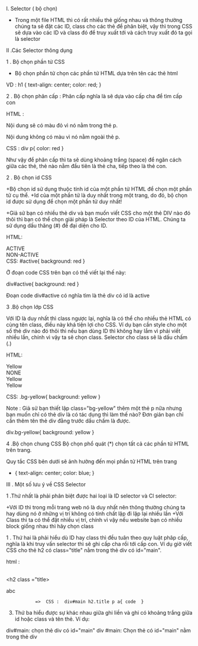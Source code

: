 I. Selector ( bộ chọn) 
- Trong một file HTML thì có rất nhiều thẻ giống nhau và thông thường chúng ta sẽ đặt các ID, class cho các thẻ để phân biệt, vậy thì trong CSS sẽ dựa vào các ID và class đó để truy xuất tới và cách truy xuất đó ta gọi là selector

II .Các Selector thông dụng

1 . Bộ chọn phần tử CSS

+ Bộ chọn phần tử chọn các phần tử HTML dựa trên tên các thẻ html

VD :
h1 {
  text-align: center;
  color: red;
}

2 . Bộ chọn phân cấp :
Phân cấp nghĩa là sẽ dựa vào cấp cha để tìm cấp con

HTML :

<div>
    <p>
        Nội dung sẽ có màu đỏ vì nó nằm trong thẻ p.
    </p>
</div>
<p>
    Nội dung không có màu vì nó nằm ngoài thẻ p.
</p>

CSS : 
div p{
    color: red
}

Như vậy để phân cấp thì ta sẽ dùng khoảng trắng (space) để ngăn cách giữa các thẻ, thẻ nào nằm đầu tiên là thẻ cha, tiếp theo là thẻ con.

2 . Bộ chọn id CSS

+Bộ chọn id sử dụng thuộc tính id của một phần tử HTML để chọn một phần tử cụ thể.
+Id của một phần tử là duy nhất trong một trang, do đó, bộ chọn id được sử dụng để chọn một phần tử duy nhất!

+Giả sử bạn có nhiều thẻ div và bạn muốn viết CSS cho một thẻ DIV nào đó thôi thì bạn có thể chọn giải pháp là Selector theo ID của HTML. Chúng ta sử dụng dấu thăng (#) để đại diện cho ID.

HTML:
<div id="active">
    ACTIVE
</div>
<div>
    NON-ACTIVE
</div>
CSS:
#active{
    background: red
}

Ở đoạn code CSS trên bạn có thể viết lại thế này:

div#active{
    background: red
}

Đoạn code div#active có nghĩa tìm là thẻ div có id là active

3 .Bộ chọn lớp CSS

Với ID là duy nhất thì class ngược lại, nghĩa là  có thể cho nhiều thẻ HTML có cùng tên class, điều này khá tiện lợi cho CSS. Ví dụ bạn cần style cho một số thẻ div nào đó thôi thì nếu bạn dùng ID thì không hay lắm vì phải viết nhiều lần, chính vì vậy ta sẽ chọn class. Selector cho class sẽ là dấu chấm (.)

HTML:
<div class="bg-yellow">
    Yellow
</div>
<div>
    NONE
</div>
<div class="bg-yellow">
    Yellow
</div>
<div class="bg-yellow">
    Yellow
</div>

CSS:
.bg-yellow{
    background: yellow
}

Note : Giả sử bạn thiết lập class="bg-yellow" thêm một thẻ p nữa nhưng bạn muốn chỉ có thẻ div là có tác dụng thì làm thế nào? Đơn giản bạn chỉ cần thêm tên thẻ div đằng trước dấu chấm là được.

div.bg-yellow{
    background: yellow
}

4 .Bộ chọn chung CSS
Bộ chọn phổ quát (*) chọn tất cả các phần tử HTML trên trang.

Quy tắc CSS bên dưới sẽ ảnh hưởng đến mọi phần tử HTML trên trang

* {
  text-align: center;
  color: blue;
}

III . Một số lưu ý về CSS Selector

1 .Thứ nhất là phải phân biệt được hai loại là ID selector và Cl selector:

+Với ID thì trong mỗi trang web nó là duy nhất nên thông thường chúng ta hay dùng nó ở những vị trí không có tính chất lặp đi lặp lại nhiều lần
+Với Class thì ta có thể đặt nhiều vị trí, chính vì vậy nếu website bạn có nhiều block giống nhau thì hãy chọn class

1 . Thứ hai là phải hiểu dù ID hay class thì đều tuân theo quy luật phâp cấp, nghĩa là khi truy vấn selector thì sẽ ghi cấp cha rồi tới cấp con. Ví dụ giờ viết CSS cho thẻ h2 có class="title" nằm trong thẻ  div có id="main".

html : <div id="main">               
            <h2 class ="title>
             <p>abc</p>
            </h2>
            </div>

               =>  CSS :  div#main h2.title p a{ code  }

3. Thứ ba hiểu được sự khác nhau giữa ghi liền và ghi có khoảng trắng giữa id hoặc class và tên thẻ. Ví dụ:

div#main: chọn thẻ div có id="main" 
div #main: Chọn thẻ có id="main" nằm trong thẻ div